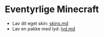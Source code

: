 # Eventyrlige Minecraft

* Lav dit eget skin: [skins.md](skins.md)
* Lav en pakke med lyd: [lyd.md](lyd.md)

